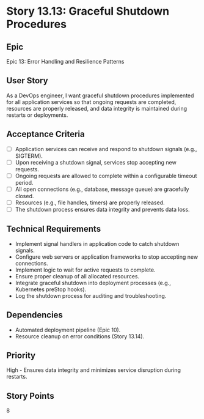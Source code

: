 # Story 13.13: Graceful Shutdown Procedures

## Epic

Epic 13: Error Handling and Resilience Patterns

## User Story

As a DevOps engineer, I want graceful shutdown procedures implemented for all application services so that ongoing requests are completed, resources are properly released, and data integrity is maintained during restarts or deployments.

## Acceptance Criteria

- [ ] Application services can receive and respond to shutdown signals (e.g., SIGTERM).
- [ ] Upon receiving a shutdown signal, services stop accepting new requests.
- [ ] Ongoing requests are allowed to complete within a configurable timeout period.
- [ ] All open connections (e.g., database, message queue) are gracefully closed.
- [ ] Resources (e.g., file handles, timers) are properly released.
- [ ] The shutdown process ensures data integrity and prevents data loss.

## Technical Requirements

- Implement signal handlers in application code to catch shutdown signals.
- Configure web servers or application frameworks to stop accepting new connections.
- Implement logic to wait for active requests to complete.
- Ensure proper cleanup of all allocated resources.
- Integrate graceful shutdown into deployment processes (e.g., Kubernetes preStop hooks).
- Log the shutdown process for auditing and troubleshooting.

## Dependencies

- Automated deployment pipeline (Epic 10).
- Resource cleanup on error conditions (Story 13.14).

## Priority

High - Ensures data integrity and minimizes service disruption during restarts.

## Story Points

8
